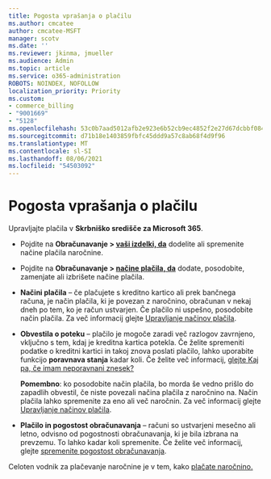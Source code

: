 ```yaml
---
title: Pogosta vprašanja o plačilu
ms.author: cmcatee
author: cmcatee-MSFT
manager: scotv
ms.date: ''
ms.reviewer: jkinma, jmueller
ms.audience: Admin
ms.topic: article
ms.service: o365-administration
ROBOTS: NOINDEX, NOFOLLOW
localization_priority: Priority
ms.custom:
- commerce_billing
- "9001669"
- "5128"
ms.openlocfilehash: 53c0b7aad5012afb2e923e6b52cb9ec4852f2e27d67dcbbf0845616a0a8e64ad
ms.sourcegitcommit: d71b18e1403859fbfc45ddd9a57c8ab68f4d9f96
ms.translationtype: MT
ms.contentlocale: sl-SI
ms.lasthandoff: 08/06/2021
ms.locfileid: "54503092"
---
```

# <a name="payment-faq"></a>Pogosta vprašanja o plačilu

Upravljajte plačila v **Skrbniško središče za Microsoft 365**.

- Pojdite na **Obračunavanje > [vaši izdelki, da](https://go.microsoft.com/fwlink/p/?linkid=842054)** dodelite ali spremenite načine plačila naročnine.
- Pojdite na **Obračunavanje > [načine plačila, da](https://go.microsoft.com/fwlink/p/?linkid=2018806)** dodate, posodobite, zamenjate ali izbrišete načine plačila.

- **Načini plačila** – če plačujete s kreditno kartico ali prek bančnega računa, je način plačila, ki je povezan z naročnino, obračunan v nekaj dneh po tem, ko je račun ustvarjen. Če plačilo ni uspešno, posodobite način plačila. Za več informacij glejte [Upravljanje načinov plačila](/microsoft-365/commerce/billing-and-payments/manage-payment-methods).

- **Obvestila o poteku** – plačilo je mogoče zaradi več razlogov zavrnjeno, vključno s tem, kdaj je kreditna kartica potekla. Če želite spremeniti podatke o kreditni kartici in takoj znova poslati plačilo, lahko uporabite funkcijo **poravnava stanja** kadar koli. Če želite več informacij, [glejte Kaj pa, če imam neporavnani znesek?](/microsoft-365/commerce/billing-and-payments/pay-for-your-subscription#what-if-i-have-an-outstanding-balance)

    **Pomembno**: ko posodobite način plačila, bo morda še vedno prišlo do zapadlih obvestil, če niste povezali načina plačila z naročnino na. Način plačila lahko spremenite za eno ali več naročnin. Za več informacij glejte [Upravljanje načinov plačila](/microsoft-365/commerce/billing-and-payments/manage-payment-methods).

- **Plačilo in pogostost obračunavanja** – računi so ustvarjeni mesečno ali letno, odvisno od pogostnosti obračunavanja, ki je bila izbrana na prevzemu. To lahko kadar koli spremenite. Če želite več informacij, glejte [spremenite pogostost obračunavanja](/microsoft-365/commerce/billing-and-payments/change-payment-frequency).

Celoten vodnik za plačevanje naročnine je v tem, kako [plačate naročnino.](/microsoft-365/commerce/billing-and-payments/pay-for-your-subscription)
